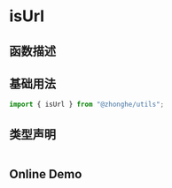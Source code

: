 # isUrl

## 函数描述

## 基础用法

```ts
import { isUrl } from "@zhonghe/utils";

```

## 类型声明

```ts

```

## Online Demo
